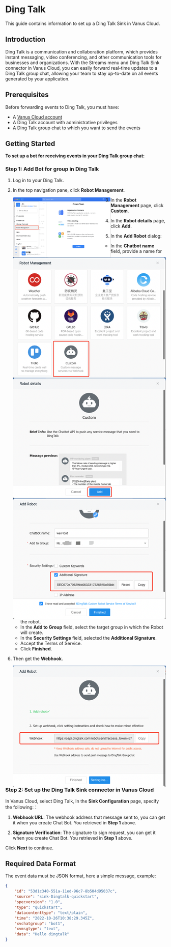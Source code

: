 # Ding Talk

This guide contains information to set up a Ding Talk Sink in Vanus Cloud.

## Introduction

Ding Talk is a communication and collaboration platform, which provides instant messaging, video conferencing, and other communication tools for businesses and organizations. With the Streams menu and Ding Talk Sink connector in Vanus Cloud, you can easily forward real-time updates to a Ding Talk group chat, allowing your team to stay up-to-date on all events generated by your application.

## Prerequisites

Before forwarding events to Ding Talk, you must have:

- A [Vanus Cloud account](https://cloud.vanus.ai)
- A Ding Talk account with administrative privileges
- A Ding Talk group chat to which you want to send the events

## Getting Started

**To set up a bot for receiving events in your Ding Talk group chat:**

### Step 1: Add Bot for group in Ding Talk

1. Log in to your Ding Talk.

2. In the top navigation pane, click **Robot Management**.

   <img src="img-dingtalk/dingtalk-bot-management.png" alt="bot-management" align="left" style="zoom:30%;" />

3. In the **Robot Management** page, click **Custom**.

    <img src="img-dingtalk/dingtalk-bot-custom.png" alt="bot-custom" align="left" style="zoom:80%;" />

4. In the **Robot details** page, click **Add**.

    <img src="img-dingtalk/dingtalk-bot-details.png" alt="bot-details" align="left" style="zoom:80%;" />

5. In the **Add Robot** dialog:

    <img src="img-dingtalk/dingtalk-bot-addrobot.png" alt="bot-addrobot" align="left" style="zoom:80%;" />

    - In the **Chatbot name** field, provide a name for the robot.
    - In the **Add to Group** field, select the target group in which the Robot will create.
    - In the **Security Settings** field, selected the **Additional Signature**.
    - Accept the Terms of Service.
    - Click **Finished**.

6. Then get the **Webhook**.

    <img src="img-dingtalk/dingtalk-bot-addrobot-2.png" alt="bot-addrobot" align="left" style="zoom:80%;" />

### Step 2: Set up the Ding Talk Sink connector in Vanus Cloud

In Vanus Cloud, select Ding Talk, In the **Sink Configuration** page, specify the following:：

1. **Webhook URL**: The webhook address that message sent to, you can get it when you create Chat Bot. You retrieved in **Step 1** above.

2. **Signature Verification**: The signature to sign request, you can get it when you create Chat Bot. You retrieved in **Step 1** above.

Click **Next** to continue.


## Required Data Format
The event data must be JSON format, here a simple message, example:

```json
{
    "id": "53d1c340-551a-11ed-96c7-8b504d95037c",
    "source": "sink-Dingtalk-quickstart",
    "specversion": "1.0",
    "type": "quickstart",
    "datacontenttype": "text/plain",
    "time": "2022-10-26T10:38:29.345Z",
    "xvchatgroup": "bot1",
    "xvmsgtype": "text",
    "data": "Hello dingtalk"
}
```